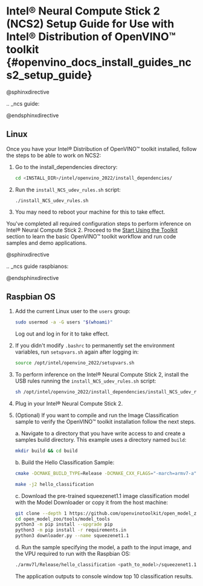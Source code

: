# Intel® Neural Compute Stick 2 (NCS2) Setup Guide for Use with Intel® Distribution of OpenVINO™ toolkit {#openvino_docs_install_guides_ncs2_setup_guide}

@sphinxdirective

.. _ncs guide:

@endsphinxdirective

## Linux

Once you have your Intel® Distribution of OpenVINO™ toolkit installed, follow the steps to be able to work on NCS2:

1. Go to the install_dependencies directory:
   ```sh
   cd <INSTALL_DIR>/intel/openvino_2022/install_dependencies/
   ```
2. Run the `install_NCS_udev_rules.sh` script:
   ```
   ./install_NCS_udev_rules.sh
   ```
3. You may need to reboot your machine for this to take effect.

You've completed all required configuration steps to perform inference on Intel® Neural Compute Stick 2. 
Proceed to the <a href="#get-started">Start Using the Toolkit</a> section to learn the basic OpenVINO™ toolkit workflow and run code samples and demo applications.

@sphinxdirective

.. _ncs guide raspbianos:

@endsphinxdirective

## Raspbian OS

1. Add the current Linux user to the `users` group:
   ```sh
   sudo usermod -a -G users "$(whoami)"
   ```
   Log out and log in for it to take effect.
2. If you didn't modify `.bashrc` to permanently set the environment variables, run `setupvars.sh` again after logging in:
   ```sh
   source /opt/intel/openvino_2022/setupvars.sh
   ```
3. To perform inference on the Intel® Neural Compute Stick 2, install the USB rules running the `install_NCS_udev_rules.sh` script:
   ```sh
   sh /opt/intel/openvino_2022/install_dependencies/install_NCS_udev_rules.sh
   ```
4. Plug in your Intel® Neural Compute Stick 2.

5. (Optional) If you want to compile and run the Image Classification sample to verify the OpenVINO™ toolkit installation follow the next steps.

   a. Navigate to a directory that you have write access to and create a samples build directory. This example uses a directory named `build`:
   ```sh
   mkdir build && cd build
   ```
   b. Build the Hello Classification Sample:
   ```sh
   cmake -DCMAKE_BUILD_TYPE=Release -DCMAKE_CXX_FLAGS="-march=armv7-a" /opt/intel/openvino_2022/samples/cpp
   ```
   ```sh
   make -j2 hello_classification
   ```
   c. Download the pre-trained squeezenet1.1 image classification model with the Model Downloader or copy it from the host machine:
   ```sh
   git clone --depth 1 https://github.com/openvinotoolkit/open_model_zoo
   cd open_model_zoo/tools/model_tools
   python3 -m pip install --upgrade pip
   python3 -m pip install -r requirements.in
   python3 downloader.py --name squeezenet1.1 
   ```
   d. Run the sample specifying the model, a path to the input image, and the VPU required to run with the Raspbian OS:
   ```sh
   ./armv7l/Release/hello_classification <path_to_model>/squeezenet1.1.xml <path_to_image> MYRIAD
   ```
   The application outputs to console window top 10 classification results.
